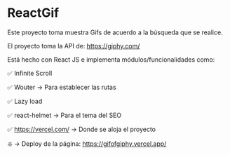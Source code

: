 # ReactGif

Este proyecto toma muestra Gifs de acuerdo a la búsqueda que se realice.

El proyecto toma la API de: https://giphy.com/

Está hecho con React JS e implementa módulos/funcionalidades como:

✅ Infinite Scroll

✅ Wouter -> Para establecer las rutas

✅ Lazy load

✅ react-helmet -> Para el tema del SEO

✅ https://vercel.com/ -> Donde se aloja el proyecto

❇️ -> Deploy de la página: https://gifofgiphy.vercel.app/